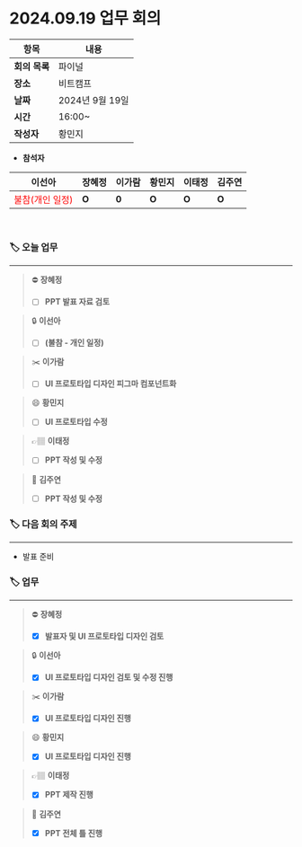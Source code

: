 # 2024.09.19 업무 회의

| **항목**    | **내용**       |
|-----------|--------------|
| **회의 목록** | 파이널          |
| **장소**    | 비트캠프         |
| **날짜**    | 2024년 9월 19일 |
| **시간**    | 16:00~       |
| **작성자**   | 황민지          |

- **참석자**

| **이선아** | **장혜정** | **이가람** | **황민지** | **이태정** | **김주연**                            |
|---------|---------|---------|---------|---------|------------------------------------|
| <span style="color: red">불참(개인 일정)</span>       | **O**       | **0**   | **O**       | **O**       | **O** |

<br>

### 🏷️ 오늘 업무

[// 체크박스]: # ([ ], [x])

---

>⛔
**장혜정**
>- [ ]  **PPT 발표 자료 검토**

>🔒
**이선아**
>- [ ]  **(불참 - 개인 일정)**

>✂️
**이가람**
>- [ ]  **UI 프로토타입 디자인 피그마 컴포넌트화**

>😄
**황민지**
>- [ ]  **UI 프로토타입 수정**

>👉🏽
**이태정**
>- [ ]  **PPT 작성 및 수정**

>📖
**김주연**
>- [ ]  **PPT 작성 및 수정**


### 🏷️ 다음 회의 주제

---

- 발표 준비


### 🏷️ 업무

[// 체크박스]: # ([ ], [x])

---

>⛔
**장혜정**
>- [x]  **발표자 및 UI 프로토타입 디자인 검토**

>🔒
**이선아**
>- [x]  **UI 프로토타입 디자인 검토 및 수정 진행**

>✂️
**이가람**
>- [x]  **UI 프로토타입 디자인 진행**

>😄
**황민지**
>- [x]  **UI 프로토타입 디자인 진행**

>👉🏽
**이태정**
>- [x]  **PPT 제작 진행**

>📖
**김주연**
>- [x]  **PPT 전체 틀 진행**